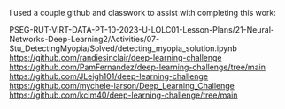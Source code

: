I used a couple github and classwork to  assist with completing this work:

PSEG-RUT-VIRT-DATA-PT-10-2023-U-LOLC01-Lesson-Plans/21-Neural-Networks-Deep-Learning2/Activities/07-Stu_DetectingMyopia/Solved/detecting_myopia_solution.ipynb
https://github.com/randiesinclair/deep-learning-challenge
https://github.com/PamFernandez/deep-learning-challenge/tree/main
https://github.com/JLeigh101/deep-learning-challenge
https://github.com/mychele-larson/Deep_Learning_Challenge
https://github.com/kclm40/deep-learning-challenge/tree/main
